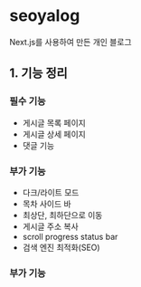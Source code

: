 # seoyalog

Next.js를 사용하여 만든 개인 블로그

## 1. 기능 정리

### 필수 기능

- 게시글 목록 페이지
- 게시글 상세 페이지
- 댓글 기능

### 부가 기능

- 다크/라이트 모드
- 목차 사이드 바
- 최상단, 최하단으로 이동
- 게시글 주소 복사
- scroll progress status bar
- 검색 엔진 최적화(SEO)

### 부가 기능

